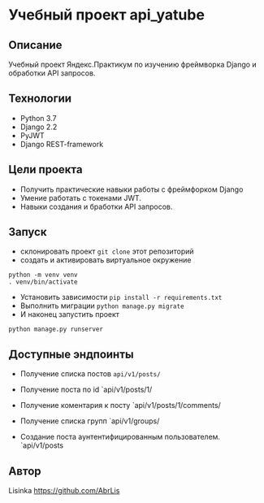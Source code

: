 # Учебный проект api_yatube

## Описание
Учебный проект Яндекс.Практикум по изучению фреймворка Django и обработки API запросов.

## Технологии
- Python 3.7
- Django 2.2
- PyJWT
- Django REST-framework

## Цели проекта
- Получить практические навыки работы с фреймфорком Django
- Умение работать с токенами JWT.
- Навыки создания и бработки API запросов.

## Запуск
- склонировать проект
```git clone``` этот репозиторий
- создать и активировать виртуальное окружение
```
python -m venv venv
. venv/bin/activate
```
- Установить зависимости
`pip install -r requirements.txt`
- Выполнить миграции
`python manage.py migrate`
- И наконец запустить проект
```
python manage.py runserver
```

## Доступные эндпоинты
- Получение списка постов
`api/v1/posts/`

- Получение поста по id
`api/v1/posts/1/

- Получение коментария к посту
`api/v1/posts/1/comments/

- Получение списка групп
`api/v1/groups/

- Создание поста аунтентифицированным пользователем.
`api/v1/posts

## Автор
Lisinka https://github.com/AbrLis
